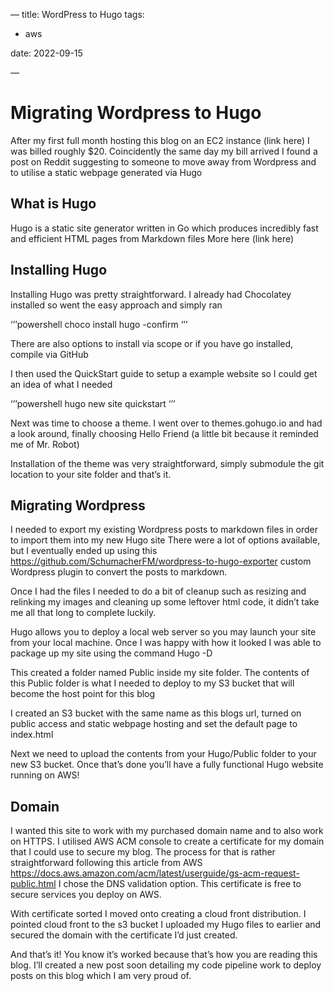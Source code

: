 —
title: WordPress to Hugo
tags:
- aws

date: 2022-09-15

—


# Migrating Wordpress to Hugo

After my first full month hosting this blog on an EC2 instance (link here) I was billed roughly $20. 
Coincidently the same day my bill arrived I found a post on Reddit suggesting to someone to move away from Wordpress and to utilise a static webpage generated via Hugo

## What is Hugo 
Hugo is a static site generator written in Go which produces incredibly fast and efficient HTML pages from Markdown files
More here (link here)

## Installing Hugo
Installing Hugo was pretty straightforward. I already had Chocolatey installed so went the easy approach and simply ran 

‘’’powershell
choco install hugo -confirm
‘’’

There are also options to install via scope or  if you have go installed, compile via GitHub 

I then used the QuickStart guide to setup a example website so I could get an idea of what I needed


‘’’powershell
hugo new site quickstart
‘’’

Next was time to choose a theme. I went over to themes.gohugo.io and had a look around, finally choosing Hello Friend (a little bit because it reminded me of Mr. Robot)

Installation of the theme was very straightforward, simply submodule the git location to your site folder and that’s it. 

## Migrating Wordpress 
I needed to export my existing Wordpress posts to markdown files in order to import them into my new Hugo site
There were a lot of options available, but I eventually ended up using this  https://github.com/SchumacherFM/wordpress-to-hugo-exporter
custom Wordpress plugin to convert the posts to markdown. 

Once I had the files I needed to do a bit of cleanup such as resizing and relinking my images and cleaning up some leftover html code, it didn’t take me all that long to complete luckily.

Hugo allows you to deploy a local web server so you may launch your site from your local machine. Once I was happy with how it looked I was able to package up my site using the command Hugo -D

This created a folder named Public inside my site folder. The contents of this Public folder is what I needed to deploy to my S3 bucket that will become the host point for this blog

I created an S3 bucket with the same name as this blogs url, turned on public access and static webpage hosting and set the default page to index.html

Next we need to upload the contents from your Hugo/Public folder to your new S3 bucket. Once that’s done you’ll have a fully functional Hugo website running on AWS!

## Domain
I wanted this site to work with my purchased domain name and to also work on HTTPS.
I utilised AWS ACM console to create a certificate for my domain that I could use to secure my blog. The process for that is rather straightforward following this article from AWS https://docs.aws.amazon.com/acm/latest/userguide/gs-acm-request-public.html
I chose the DNS validation option. This certificate is free to secure services you deploy on AWS.

With certificate sorted I moved onto creating a cloud front distribution. I pointed cloud front to the s3 bucket I uploaded my Hugo files to earlier and secured the domain with the certificate I’d just created.

And that’s it! You know it’s worked because that’s how you are reading this blog. 
I’ll created a new post soon detailing my code pipeline work to deploy posts on this blog which I am very proud of.


